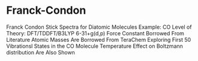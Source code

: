 # Franck-Condon
Franck Condon Stick Spectra for Diatomic Molecules
Example: CO
Level of Theory: DFT/TDDFT/B3LYP 6-31+g(d,p)
Force Constant Borrowed From Literature
Atomic Masses Are Borrowed From TeraChem
Exploring First 50 Vibrationsl States in the CO Molecule
Temperature Effect on Boltzmann distribution Are Also Shown